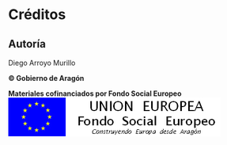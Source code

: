 
# Créditos

## Autoría

Diego Arroyo Murillo





**&copy; Gobierno de Aragón**

**Materiales cofinanciados por Fondo Social Europeo**
![](img/FSE_grande_fondo_blanco.jpg)

